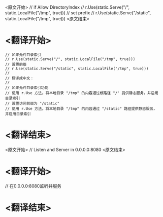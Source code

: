 
<原文开始>
	// if Allow DirectoryIndex
	// r.Use(static.Serve("/", static.LocalFile("/tmp", true)))
	// set prefix
	// r.Use(static.Serve("/static", static.LocalFile("/tmp", true)))
<原文结束>

# <翻译开始>
	// 如果允许目录索引
	// r.Use(static.Serve("/", static.LocalFile("/tmp", true)))
	// 设置前缀
	// r.Use(static.Serve("/static", static.LocalFile("/tmp", true)))
	// 
	// 翻译成中文：
	// 
	// 如果允许目录索引功能
	// 使用 r.Use 方法，将本地目录 "/tmp" 的内容通过根路径 "/" 提供静态服务，并启用目录索引
	// 设置访问前缀为 "/static"
	// 使用 r.Use 方法，将本地目录 "/tmp" 的内容通过 "/static" 路径提供静态服务，并启用目录索引
# <翻译结束>


<原文开始>
// Listen and Server in 0.0.0.0:8080
<原文结束>

# <翻译开始>
// 在0.0.0.0:8080监听并服务
# <翻译结束>

